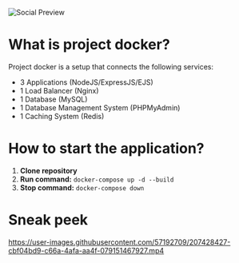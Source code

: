 ![Social Preview](https://user-images.githubusercontent.com/57192709/226372150-b24a3afe-ba05-4ae1-b912-78eecbb07455.png)

# What is project docker?
Project docker is a setup that connects the following services:
* 3 Applications (NodeJS/ExpressJS/EJS)
* 1 Load Balancer (Nginx)
* 1 Database (MySQL)
* 1 Database Management System (PHPMyAdmin)
* 1 Caching System (Redis)

# How to start the application?
1. **Clone repository**
2. **Run command:** `docker-compose up -d --build`
3. **Stop command:** `docker-compose down`

# Sneak peek
https://user-images.githubusercontent.com/57192709/207428427-cbf04bd9-c66a-4afa-aa4f-079151467927.mp4

